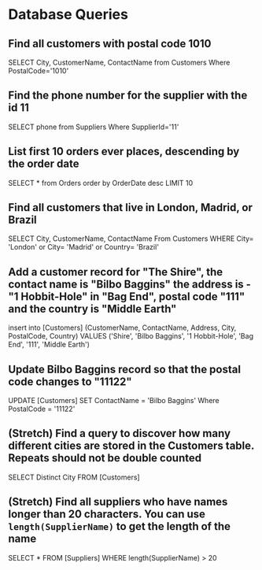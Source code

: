 # Database Queries

## Find all customers with postal code 1010

SELECT City, CustomerName, ContactName from Customers Where PostalCode='1010'

## Find the phone number for the supplier with the id 11

SELECT phone from Suppliers Where SupplierId='11'

## List first 10 orders ever places, descending by the order date

SELECT \* from Orders order by OrderDate desc LIMIT 10

## Find all customers that live in London, Madrid, or Brazil

SELECT City, CustomerName, ContactName
From Customers WHERE City= 'London' or City= 'Madrid' or Country= 'Brazil'

## Add a customer record for "The Shire", the contact name is "Bilbo Baggins" the address is -"1 Hobbit-Hole" in "Bag End", postal code "111" and the country is "Middle Earth"

insert into [Customers] (CustomerName, ContactName, Address, City, PostalCode, Country) VALUES ('Shire', 'Bilbo Baggins', '1 Hobbit-Hole', 'Bag End', '111', 'Middle Earth')

## Update Bilbo Baggins record so that the postal code changes to "11122"

UPDATE [Customers] SET ContactName = 'Bilbo Baggins' Where PostalCode = '11122'

## (Stretch) Find a query to discover how many different cities are stored in the Customers table. Repeats should not be double counted

SELECT Distinct City FROM [Customers]

## (Stretch) Find all suppliers who have names longer than 20 characters. You can use `length(SupplierName)` to get the length of the name

SELECT \* FROM [Suppliers] WHERE length(SupplierName) > 20
